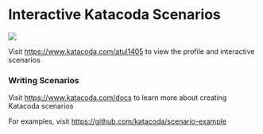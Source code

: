 # Interactive Katacoda Scenarios

[![](http://shields.katacoda.com/katacoda/atul1405/count.svg)](https://www.katacoda.com/atul1405 "Get your profile on Katacoda.com")

Visit https://www.katacoda.com/atul1405 to view the profile and interactive scenarios

### Writing Scenarios
Visit https://www.katacoda.com/docs to learn more about creating Katacoda scenarios

For examples, visit https://github.com/katacoda/scenario-example
